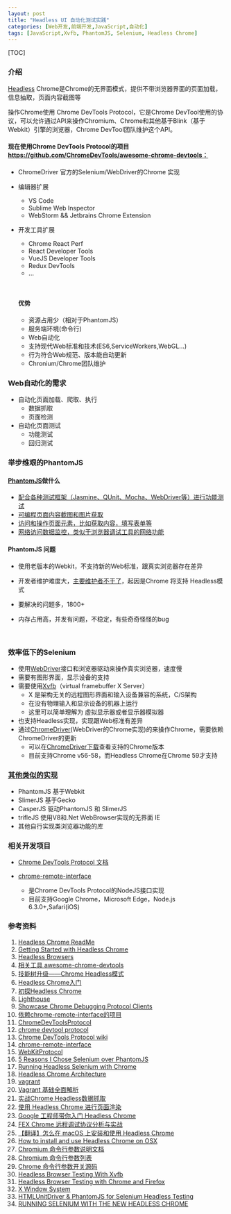 ```yaml
---
layout: post
title: "Headless UI 自动化测试实践"
categories: [Web开发,前端开发,JavaScript,自动化]
tags: [JavaScript,Xvfb, PhantomJS, Selenium, Headless Chrome]
---
```


[TOC]

### 介绍

[Headless](https://en.wikipedia.org/wiki/Headless_software) Chrome是Chrome的无界面模式，提供不带浏览器界面的页面加载，信息抽取，页面内容截图等

操作Chrome使用 Chrome DevTools Protocol，它是Chrome DevTool使用的协议，可以允许通过API来操作Chromium、Chrome和其他基于Blink（基于Webkit）引擎的浏览器，Chrome DevTool团队维护这个API。

#### 现在使用Chrome DevTools Protocol的项目 https://github.com/ChromeDevTools/awesome-chrome-devtools：

+ ChromeDriver 官方的Selenium/WebDriver的Chrome 实现

+ 编辑器扩展

  + VS Code
  + Sublime Web Inspector
  + WebStorm && Jetbrains Chrome Extension

+ 开发工具扩展

  + Chrome React Perf
  + React Developer Tools
  + VueJS Developer Tools
  + Redux DevTools
  + ...

  ​

  #### 优势

  + 资源占用少（相对于PhantomJS）
  + 服务端环境(命令行)
  + Web自动化
  + 支持现代Web标准和技术(ES6,ServiceWorkers,WebGL...)
  + 行为符合Web规范、版本能自动更新
  + Chronium/Chrome团队维护

### Web自动化的需求

- 自动化页面加载、爬取、执行
  - 数据抓取
  - 页面检测
- 自动化页面测试
  - 功能测试
  - 回归测试



### 举步维艰的PhantomJS

#### [PhantomJS](http://phantomjs.org/)做什么

+ [配合各种测试框架（Jasmine、QUnit、Mocha、WebDriver等）进行功能测试](http://phantomjs.org/headless-testing.html)
+ [可编程页面内容截图和图片获取](http://phantomjs.org/screen-capture.html)
+ [访问和操作页面元素，比如获取内容，填写表单等](http://phantomjs.org/page-automation.html)
+ [网络访问数据监控，类似于浏览器调试工具的网络功能](http://phantomjs.org/network-monitoring.html)



#### PhantomJS 问题

+ 使用老版本的Webkit，不支持新的Web标准，跟真实浏览器存在差异

+ 开发者维护难度大，[主要维护者不干了](https://groups.google.com/forum/#!topic/phantomjs/9aI5d-LDuNE)，起因是Chrome 将支持 Headless模式

+ 要解决的问题多，1800+

+ 内存占用高，并发有问题，不稳定，有些奇奇怪怪的bug

  ​

### 效率低下的Selenium

+ 使用[WebDriver](https://www.w3.org/TR/webdriver/)接口和浏览器驱动来操作真实浏览器，速度慢
+ 需要有图形界面，显示设备的支持
+ 需要使用[Xvfb](https://www.x.org/releases/X11R7.7/doc/man/man1/Xvfb.1.xhtml)（virtual framebuffer X Server）
  + X 是架构无关的远程图形界面和输入设备兼容的系统，C/S架构
  + 在没有物理输入和显示设备的机器上运行
  + 这里可以简单理解为 虚拟显示器或者显示器模拟器
+ 也支持Headless实现，实现跟Web标准有差异
+ 通过[ChromeDriver](https://sites.google.com/a/chromium.org/chromedriver/)(WebDriver的Chrome实现)的来操作Chrome，需要依赖ChromeDriver的更新
  + 可以在[ChromeDriver下载](https://sites.google.com/a/chromium.org/chromedriver/downloads)查看支持的Chrome版本
  + 目前支持Chrome v56-58，而Headless Chrome在Chrome 59才支持


### [其他类似的实现](https://github.com/dhamaniasad/HeadlessBrowsers)

+ PhantomJS 基于Webkit
+ SlimerJS 基于Gecko
+ CasperJS 驱动PhantomJS 和 SlimerJS
+ trifleJS 使用V8和.Net WebBrowser实现的无界面 IE
+ 其他自行实现类浏览器功能的库



### 相关开发项目

+ [Chrome DevTools Protocol 文档](https://chromedevtools.github.io/devtools-protocol/)


+ [chrome-remote-interface](https://github.com/cyrus-and/chrome-remote-interface/) 
  + 是Chrome DevTools Protocol的NodeJS接口实现
  + 目前支持Google Chrome，Microsoft Edge，Node.js 6.3.0+,Safari(iOS)



### 参考资料

1. [Headless Chrome ReadMe](https://chromium.googlesource.com/chromium/src/+/lkgr/headless/README.md)
2. [Getting Started with Headless Chrome](https://developers.google.cn/web/updates/2017/04/headless-chrome)
3. [Headless Browsers](https://github.com/dhamaniasad/HeadlessBrowsers)
4. [相关工具 awesome-chrome-devtools](https://github.com/ChromeDevTools/awesome-chrome-devtools)
5. [技能树升级——Chrome Headless模式](https://segmentfault.com/a/1190000009071883)
6. [Headless Chrome入门](https://baijiahao.baidu.com/po/feed/share?wfr=spider&for=pc&context=%7B%22sourceFrom%22%3A%22bjh%22%2C%22nid%22%3A%22news_3637406010040831860%22%7D)
7. [初探Headless Chrome](https://zhuanlan.zhihu.com/p/27100187)
8. [Lighthouse](https://developers.google.cn/web/tools/lighthouse/)
9. [Showcase Chrome Debugging Protocol Clients](https://developer.chrome.com/devtools/docs/debugging-clients)
10. [依赖chrome-remote-interface的项目](https://www.npmjs.com/browse/depended/chrome-remote-interface)
11. [ChromeDevToolsProtocol](https://github.com/ChromeDevTools/devtools-protocol)
12. [chrome devtool protocol](https://chromedevtools.github.io/devtools-protocol/)
13. [Chrome DevTools Protocol wiki](https://sourceforge.net/p/chromedevtools/wiki/ChromeDevToolsProtocol/)
14. [chrome-remote-interface](https://github.com/cyrus-and/chrome-remote-interface/)
15. [WebKitProtocol](https://sourceforge.net/p/chromedevtools/wiki/WebKitProtocol/)
16. [5 Reasons I Chose Selenium over PhantomJS](http://www.chrisle.me/2013/08/5-reasons-i-chose-selenium-over-phantomjs/)
17. [Running Headless Selenium with Chrome](http://www.chrisle.me/2013/08/running-headless-selenium-with-chrome/)
18. [Headless Chrome Architecture](https://docs.google.com/document/d/11zIkKkLBocofGgoTeeyibB2TZ_k7nR78v7kNelCatUE/edit#heading=h.1mcyhpdqtjob)
19. [vagrant](https://www.vagrantup.com/)
20. [Vagrant 基础全面解析](http://www.cnblogs.com/kelsen/p/6247005.html)
21. [实战Chrome Headless数据抓取](http://www.aichengxu.com/wangluo/24649358.htm)
22. [使用 Headless Chrome 进行页面渲染](https://zhuanlan.zhihu.com/p/26810049)
23. [Google 工程师带你入门 Headless Chrome](http://qkxue.net/info/216803/Google-Headless-Chrome)
24. [FEX Chrome 远程调试协议分析与实战](http://fex.baidu.com/blog/2014/06/remote-debugging-protocol/)
25. [【翻译】怎么在 macOS 上安装和使用 Headless Chrome](http://www.jianshu.com/p/8b1a9d465ae4)
26. [How to install and use Headless Chrome on OSX](https://objectpartners.com/2017/04/13/how-to-install-and-use-headless-chrome-on-osx/)
27. [Chromium 命令行参数说明文档](http://www.chromium.org/developers/how-tos/run-chromium-with-flags)
28. [Chromium 命令行参数列表](http://peter.sh/experiments/chromium-command-line-switches/)
29. [Chrome 命令行参数开关源码](https://cs.chromium.org/chromium/src/chrome/common/chrome_switches.cc?q=chrome_switches.cc&sq=package:chromium&type=cs)
30. [Headless Browser Testing With Xvfb](http://tobyho.com/2015/01/09/headless-browser-testing-xvfb/)
31. [Headless Browser Testing with Chrome and Firefox](http://fgimian.github.io/blog/2014/04/06/headless-browser-testing-with-chrome-and-firefox/)
32. [X Window System](https://en.wikipedia.org/wiki/X_Window_System)
33. [HTMLUnitDriver & PhantomJS for Selenium Headless Testing](http://www.guru99.com/selenium-with-htmlunit-driver-phantomjs.html)
34. [RUNNING SELENIUM WITH THE NEW HEADLESS CHROME](https://intoli.com/blog/running-selenium-with-headless-chrome/)